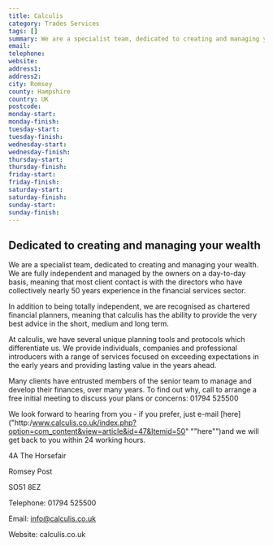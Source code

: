 ```yaml
---
title: Calculis
category: Trades Services
tags: []
summary: We are a specialist team, dedicated to creating and managing your wealth.
email: 
telephone: 
website: 
address1: 
address2: 
city: Romsey
county: Hampshire
country: UK
postcode: 
monday-start: 
monday-finish: 
tuesday-start: 
tuesday-finish: 
wednesday-start: 
wednesday-finish: 
thursday-start: 
thursday-finish: 
friday-start: 
friday-finish: 
saturday-start: 
saturday-finish: 
sunday-start: 
sunday-finish: 
---
```

## Dedicated to creating and managing your wealth

We are a specialist team, dedicated to creating and managing your wealth. We are fully independent and managed by the owners on a day-to-day basis, meaning that most client contact is with the directors who have collectively nearly 50 years experience in the financial services sector.

In addition to being totally independent, we are recognised as chartered financial planners, meaning that calculis has the ability to provide the very best advice in the short, medium and long term.

At calculis, we have several unique planning tools and protocols which differentiate us. We provide individuals, companies and professional introducers with a range of services focused on exceeding expectations in the early years and providing lasting value in the years ahead.

Many clients have entrusted members of the senior team to manage and develop their finances, over many years. To find out why, call to arrange a free initial meeting to discuss your plans or concerns: 01794 525500

We look forward to hearing from you - if you prefer, just e-mail [here]("http:/www.calculis.co.uk/index.php?option=com_content&view=article&id=47&Itemid=50" ""here"")and we will get back to you within 24 working hours.

4A The Horsefair

Romsey Post

SO51 8EZ

Telephone: 01794 525500

Email: [info@calculis.co.uk](mailto:info@calculis.co.uk)

Website: calculis.co.uk

